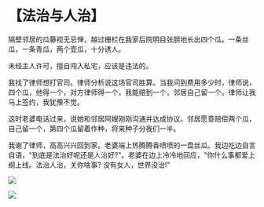 # 【法治与人治】

隔壁邻居的瓜藤视无忌惮，越过栅栏在我家后院明目张胆地长出四个瓜。一条丝瓜，一条青瓜，两个壶瓜，十分诱人。

未经主人许可，擅自闯入私宅，应该是违法的。

我找了律师想打官司。律师分析说这场官司胜算。当我问到费用多少时，律师说，四个瓜，他得一个，对方律师得一个，我能赔到一个，邻居自己留一个。律师让我马上签约，我犹豫不觉。

这时老婆电话过来，说她和邻居阿嫂刚刚沟通并达成协议。邻居愿意赔偿两个瓜，自己留一个，第四个瓜留着作种，将来种子分我们一半。

我谢了律师，高高兴兴回到家。老婆端上热腾腾香喷喷的一盘丝瓜。我边吃边自言自语，"到底是法治好呢还是人治好?"。老婆在边上冷冷地回应，"你什么事都爱上纲上线。法治人治，关你啥事? 没有女人，世界没治!"

![](18a.jpg)

![](18b.jpg)
